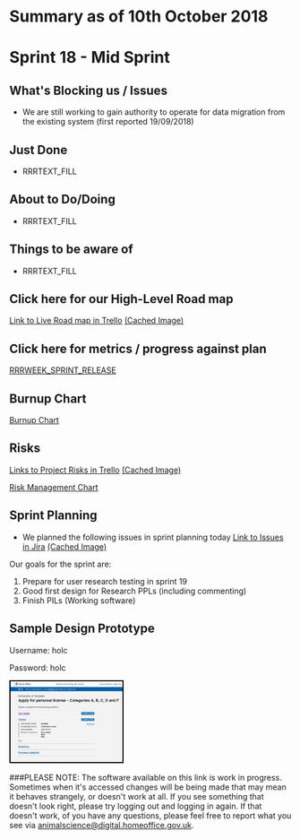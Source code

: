 # Summary as of 10th October 2018

# Sprint 18 - Mid Sprint
 
## What's Blocking us / Issues
* We are still working to gain authority to operate for data migration from the existing system (first reported 19/09/2018)
## Just Done
* RRRTEXT_FILL

## About to Do/Doing
* RRRTEXT_FILL

## Things to be aware of
* RRRTEXT_FILL
## Click here for our High-Level Road map
[Link to Live Road map in Trello](https://trello.com/b/gDQdE01u/asl-roadmap)    [\(Cached Image\)](graphs/ASLRoadMap10102018.jpg)

## Click here for metrics / progress against plan
[RRRWEEK_SPRINT_RELEASE](graphs/progress10102018.png)

## Burnup Chart

[Burnup Chart](burnup10102018.md)

## Risks
[Links to Project Risks in Trello](https://trello.com/b/VuFuCL7t/risk-register-and-kpis-asl-delivery)    [\(Cached Image\)](graphs/ASLRiskRegister10102018.jpg)

[Risk Management Chart](graphs/risk10102018.png)

## Sprint Planning
* We planned the following issues in sprint planning today [Link to Issues in Jira](https://jira.digital.homeoffice.gov.uk/secure/RapidBoard.jspa?rapidView=261)    [\(Cached Image\)](graphs/sprint10102018.png)

Our goals for the sprint are:
1. Prepare for user research testing in sprint 19 
2. Good first design for Research PPLs (including commenting)
3. Finish PILs (Working software)

## Sample Design Prototype
Username: holc

Password: holc

<a href="https://public-ui.notprod.asl.homeoffice.gov.uk/"><img src="graphs/proto1_03102018.png" alt="HTML5 Icon" width="200" style="border:2px solid black"></a>

###PLEASE NOTE:
The software available on this link is work in progress. Sometimes when it's accessed changes will be being made that may mean it behaves strangely, or doesn't work at all. If you see something that doesn't look right, please try logging out and logging in again.  If that doesn't work, of you have any questions, please feel free to report what you see via [animalscience@digital.homeoffice.gov.uk](animalscience@digital.homeoffice.gov.uk).
